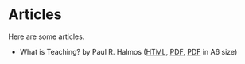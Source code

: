 # Articles

Here are some articles.

* What is Teaching? by Paul R. Halmos ([HTML][1], [PDF][2], [PDF][3] in A6 size)

[1]: https://leeifrankjaw.github.io/Papers/Am-Math-Mon/Halmos-1994.html
[2]: https://leeifrankjaw.github.io/Papers/Am-Math-Mon/Halmos-1994.pdf
[3]: https://leeifrankjaw.github.io/Papers/Am-Math-Mon/Halmos-1994-A6.pdf
